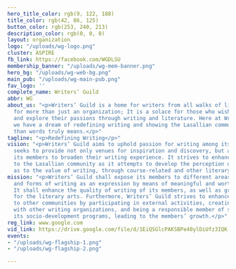 ```yaml
---
hero_title_color: rgb(9, 122, 188)
title_color: rgb(42, 86, 125)
button_color: rgb(253, 240, 213)
description_color: rgb(0, 0, 0)
layout: organization
logo: "/uploads/wg-logo.png"
cluster: ASPIRE
fb_link: https://facebook.com/WGDLSU
membership_banner: "/uploads/wg-mem-banner.png"
hero_bg: "/uploads/wg-web-bg.png"
main_pub: "/uploads/wg-main-pub.png"
fav_logo: ''
complete_name: Writers’ Guild
abbr: WG
about_us: "<p>Writers’ Guild is a home for writers from all walks of life. It stands
  for more than just an organization; It is a solace for those who wish to discover
  and explore their passions through writing and literature. Here at Writers’ Guild,
  we have a dream of redefining writing and showing the Lasallian community what more
  than words truly means.</p>"
tagline: "<p>Redefining Writing</p>"
vision: "<p>Writers’ Guild aims to uphold passion for writing among its members. It
  seeks to provide not only venues for inspiration and discovery, but also ways for
  its members to broaden their writing experience. It strives to enhance its recognition
  to the Lasallian community as it attempts to develop the perception of the Lasallians
  as to the value of writing, through course-related and other literary works.</p>"
mission: "<p>Writers’ Guild shall expose its members to different areas of learning
  and forms of writing as an expression by means of meaningful and worthwhile activities.
  It shall enhance the quality of writing of its members, as well as grow their passion
  for the literary arts. Furthermore, Writers’ Guild strives to enhance its recognition
  to other communities by participating in external activities, creating connections
  with other writing organizations, and being a responsible member of society through
  its socio-development programs, leading to the members’ growth.</p>"
reg_link: www.google.com
vid_link: https://drive.google.com/file/d/1EiQSGlcPAKSBPe40ylDiUfz3IQK-tXgt/preview
events:
- "/uploads/wg-flagship-1.png"
- "/uploads/wg-flagship-2.png"

---
```

